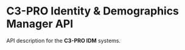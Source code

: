 C3-PRO Identity & Demographics Manager API
==========================================

API description for the **C3-PRO IDM** systems.
